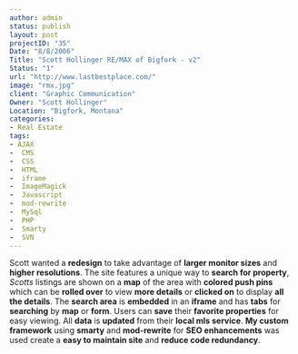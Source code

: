 ```yaml
--- 
author: admin
status: publish
layout: post
projectID: "35"
Date: "8/8/2006"
Title: "Scott Hollinger RE/MAX of Bigfork - v2"
Status: "1"
url: "http://www.lastbestplace.com/"
image: "rmx.jpg"
client: "Graphic Communication"
Owner: "Scott Hollinger"
Location: "Bigfork, Montana"
categories:
- Real Estate
tags:
- AJAX
-  CMS
-  CSS
-  HTML
-  iframe
-  ImageMagick
-  Javascript
-  mod-rewrite
-  MySql
-  PHP
-  Smarty
-  SVN
--- 
```

Scott wanted a **redesign** to take advantage of **larger monitor sizes** and **higher resolutions**. The site features a unique way to **search for property**, *Scotts* listings are shown on a **map** of the area with **colored push pins** which can be **rolled over** to view **more details** or **clicked on** to display **all the details**. The **search area** is **embedded** in an **iframe** and has **tabs** for **searching** by **map** or **form**. Users can **save** their **favorite properties** for easy viewing. All **data** is **updated** from their **local mls service**. **My custom framework** using **smarty** and **mod-rewrite** for **SEO enhancements** was used create a **easy to maintain site** and **reduce code redundancy**.
